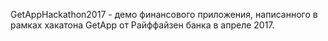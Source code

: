 GetAppHackathon2017 - демо финансового приложения, написанного в рамках хакатона GetApp от Райффайзен банка в апреле 2017. 

